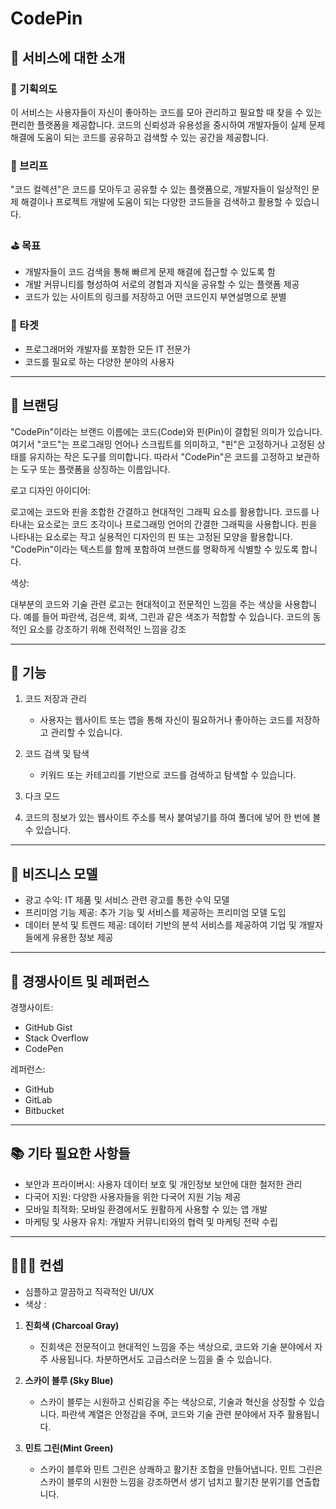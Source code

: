 # CodePin

## 👀 서비스에 대한 소개

### 🤔 기획의도
이 서비스는 사용자들이 자신이 좋아하는 코드를 모아 관리하고 필요할 때 찾을 수 있는 편리한 플랫폼을 제공합니다. 코드의 신뢰성과 유용성을 중시하여 개발자들이 실제 문제 해결에 도움이 되는 코드를 공유하고 검색할 수 있는 공간을 제공합니다.

### 🙂 브리프
"코드 컬렉션"은 코드를 모아두고 공유할 수 있는 플랫폼으로, 개발자들이 일상적인 문제 해결이나 프로젝트 개발에 도움이 되는 다양한 코드들을 검색하고 활용할 수 있습니다.

### ⛳️ 목표
- 개발자들이 코드 검색을 통해 빠르게 문제 해결에 접근할 수 있도록 함
- 개발 커뮤니티를 형성하여 서로의 경험과 지식을 공유할 수 있는 플랫폼 제공
- 코드가 있는 사이트의 링크를 저장하고 어떤 코드인지 부연설명으로 분별

### 🎯 타겟
- 프로그래머와 개발자를 포함한 모든 IT 전문가
- 코드를 필요로 하는 다양한 분야의 사용자

---

## 🧭 브랜딩
"CodePin"이라는 브랜드 이름에는 코드(Code)와 핀(Pin)이 결합된 의미가 있습니다. 여기서 "코드"는 프로그래밍 언어나 스크립트를 의미하고, "핀"은 고정하거나 고정된 상태를 유지하는 작은 도구를 의미합니다. 
따라서 "CodePin"은 코드를 고정하고 보관하는 도구 또는 플랫폼을 상징하는 이름입니다.

로고 디자인 아이디어:

로고에는 코드와 핀을 조합한 간결하고 현대적인 그래픽 요소를 활용합니다.
코드를 나타내는 요소로는 코드 조각이나 프로그래밍 언어의 간결한 그래픽을 사용합니다.
핀을 나타내는 요소로는 작고 실용적인 디자인의 핀 또는 고정된 모양을 활용합니다.
"CodePin"이라는 텍스트를 함께 포함하여 브랜드를 명확하게 식별할 수 있도록 합니다.

색상:

대부분의 코드와 기술 관련 로고는 현대적이고 전문적인 느낌을 주는 색상을 사용합니다. 예를 들어 파란색, 검은색, 회색, 그린과 같은 색조가 적합할 수 있습니다.
코드의 동적인 요소를 강조하기 위해 전력적인 느낌을 강조

---

## 📲 기능

1. 코드 저장과 관리
   - 사용자는 웹사이트 또는 앱을 통해 자신이 필요하거나 좋아하는 코드를 저장하고 관리할 수 있습니다.

2. 코드 검색 및 탐색
   - 키워드 또는 카테고리를 기반으로 코드를 검색하고 탐색할 수 있습니다.
   
3. 다크 모드

4. 코드의 정보가 있는 웹사이트 주소를 복사 붙여넣기를 하여 폴더에 넣어 한 번에 볼 수 있습니다.

---

## 💼 비즈니스 모델

- 광고 수익: IT 제품 및 서비스 관련 광고를 통한 수익 모델
- 프리미엄 기능 제공: 추가 기능 및 서비스를 제공하는 프리미엄 모델 도입
- 데이터 분석 및 트렌드 제공: 데이터 기반의 분석 서비스를 제공하여 기업 및 개발자들에게 유용한 정보 제공

---

## 🧐 경쟁사이트 및 레퍼런스

경쟁사이트:
- GitHub Gist
- Stack Overflow
- CodePen

레퍼런스:
- GitHub
- GitLab
- Bitbucket

---

## 📚 기타 필요한 사항들

- 보안과 프라이버시: 사용자 데이터 보호 및 개인정보 보안에 대한 철저한 관리
- 다국어 지원: 다양한 사용자들을 위한 다국어 지원 기능 제공
- 모바일 최적화: 모바일 환경에서도 원활하게 사용할 수 있는 앱 개발
- 마케팅 및 사용자 유치: 개발자 커뮤니티와의 협력 및 마케팅 전략 수립 

---

## 🧑🏻‍💼 컨셉 

- 심플하고 깔끔하고 직곽적인 UI/UX
- 색상 :
1. **진회색 (Charcoal Gray)**  
   - 진회색은 전문적이고 현대적인 느낌을 주는 색상으로, 코드와 기술 분야에서 자주 사용됩니다. 차분하면서도 고급스러운 느낌을 줄 수 있습니다.

2. **스카이 블루 (Sky Blue)**  
   - 스카이 블루는 시원하고 신뢰감을 주는 색상으로, 기술과 혁신을 상징할 수 있습니다. 파란색 계열은 안정감을 주며, 코드와 기술 관련 분야에서 자주 활용됩니다.

3. **민트 그린(Mint Green)**
	 - 스카이 블루와 민트 그린은 상쾌하고 활기찬 조합을 만들어냅니다. 민트 그린은 스카이 블루의 시원한 느낌을 강조하면서 생기 넘치고 활기찬 분위기를 연출합니다.
